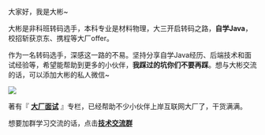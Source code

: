 大家好，我是大彬~

大彬是非科班转码选手，本科专业是材料物理，大三开启转码之路，**自学Java**，校招斩获京东、携程等大厂offer。

作为一名转码选手，深感这一路的不易。坚持分享自学Java经历、后端技术和面试经验等，希望能帮助到更多的小伙伴，**我踩过的坑你们不要再踩**。想与大彬交流的话，可以添加大彬的私人微信~

![](http://img.dabin-coder.cn/image/个人微信索隆.jpg)

著有『 [**大厂面试**](http://mp.weixin.qq.com/s?__biz=Mzg2OTY1NzY0MQ==&mid=2247488109&idx=1&sn=fd3ec79355505543a295df15845b936f&chksm=ce98ef2bf9ef663de7f5da18a5fae346672a758b4c43a9c8f34edbe20bca529adad4c6f73804&scene=21#wechat_redirect) 』专栏，已经帮助不少小伙伴上岸互联网大厂了，干货满满。

想要加群学习交流的话，点击[**技术交流群**](http://mp.weixin.qq.com/s?__biz=Mzg2OTY1NzY0MQ==&mid=2247486402&idx=1&sn=2165f1776dfcd9a08215f4f8af33a52a&chksm=ce98f684f9ef7f928f724a32dd2f2c342dbe896651562b3de77544fa021b6a23b34970a0bf07&scene=21#wechat_redirect)

